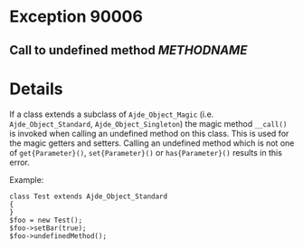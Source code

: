 # Exception 90006 #
## Call to undefined method _METHODNAME_ ##

# Details #

If a class extends a subclass of `Ajde_Object_Magic` (i.e. `Ajde_Object_Standard`, `Ajde_Object_Singleton`) the magic method `__call()` is invoked when calling an undefined method on this class. This is used for the magic getters and setters. Calling an undefined method which is not one of `get{Parameter}()`, `set{Parameter}()` or `has{Parameter}()` results in this error.

Example:
```
class Test extends Ajde_Object_Standard
{
}
$foo = new Test();
$foo->setBar(true);
$foo->undefinedMethod();
```